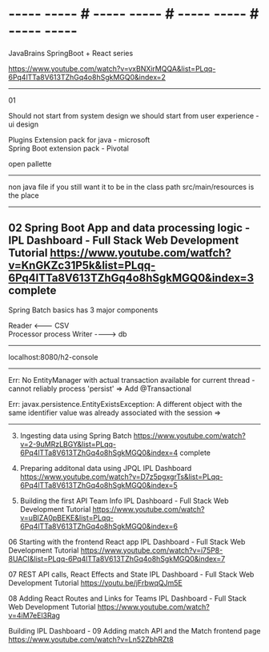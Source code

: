 # ----- ----- # ----- ----- # ----- ----- # ----- ----- #

JavaBrains 
SpringBoot + React series 

https://www.youtube.com/watch?v=vxBNXirMQQA&list=PLqq-6Pq4lTTa8V613TZhGq4o8hSgkMGQ0&index=2

-----
01

Should not start from system design 
we should start from user experience - ui design 

Plugins 
Extension pack for java - microsoft  
Spring Boot extension pack - Pivotal 

open pallette 


-----

non java file 
if you still want it to be in the class path 
src/main/resources is the place 

-----

02 Spring Boot App and data processing logic - IPL Dashboard - Full Stack Web Development Tutorial
https://www.youtube.com/watfch?v=KnGKZc31P5k&list=PLqq-6Pq4lTTa8V613TZhGq4o8hSgkMGQ0&index=3
complete 
-----

Spring Batch basics 
has 3 major components

Reader     <---   CSV  
Processor         process 
Writer     ---->  db 

-----

localhost:8080/h2-console

-----

Err:
No EntityManager with actual transaction available for current thread -
cannot reliably process 'persist'
=> Add @Transactional

Err:
javax.persistence.EntityExistsException: A different object with the same identifier value was already associated with the session
=> 

-----

03. Ingesting data using Spring Batch 
https://www.youtube.com/watch?v=2-9uMRzLBGY&list=PLqq-6Pq4lTTa8V613TZhGq4o8hSgkMGQ0&index=4
complete 

04. Preparing additonal data using JPQL IPL Dashboard
https://www.youtube.com/watch?v=D7z5pgxgrTs&list=PLqq-6Pq4lTTa8V613TZhGq4o8hSgkMGQ0&index=5

05. Building the first API Team Info IPL Dashboard - Full Stack Web Development Tutorial
https://www.youtube.com/watch?v=uBlZA0pBEKE&list=PLqq-6Pq4lTTa8V613TZhGq4o8hSgkMGQ0&index=6

06 Starting with the frontend React app IPL Dashboard - Full Stack Web Development Tutorial
https://www.youtube.com/watch?v=i75P8-8UACI&list=PLqq-6Pq4lTTa8V613TZhGq4o8hSgkMGQ0&index=7

07 REST API calls, React Effects and State IPL Dashboard - Full Stack Web Development Tutorial
https://youtu.be/jFrbwqQJm5E

08 Adding React Routes and Links for Teams IPL Dashboard - Full Stack Web Development Tutorial
https://www.youtube.com/watch?v=4iM7eEl3Rag

Building IPL Dashboard - 09 Adding match API and the Match frontend page
https://www.youtube.com/watch?v=Ln52ZbhRZt8

